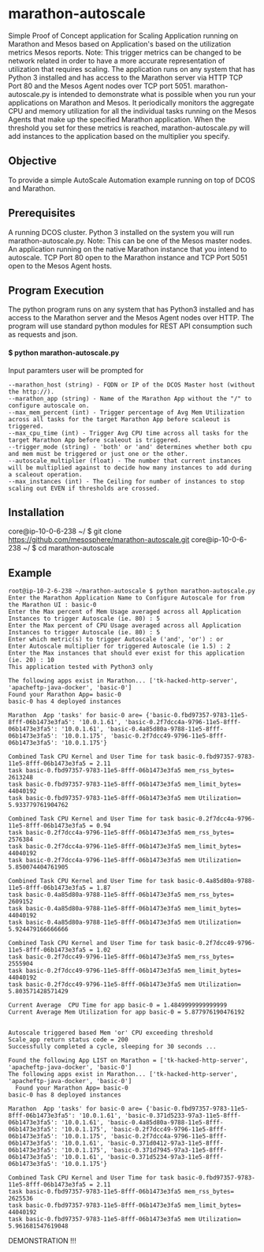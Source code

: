 # marathon-autoscale
Simple Proof of Concept application for Scaling Application running on Marathon and Mesos based on Application's based on the utilization metrics Mesos reports. Note: This trigger metrics can be changed to be network related in order to have a more accurate representation of utilization that requires scaling. The application runs on any system that has Python 3 installed and has access to the Marathon server via HTTP TCP Port 80 and the Mesos Agent nodes over TCP port 5051. marathon-autoscale.py is intended to demonstrate what is possible when you run your applications on Marathon and Mesos. It periodically monitors the aggregate CPU and memory utilization for all the individual tasks running on the Mesos Agents that make up the specified Marathon application. When the threshold you set for these metrics is reached, marathon-autoscale.py will add instances to the application based on the multiplier you specify.

## Objective
To provide a simple AutoScale Automation example running on top of DCOS and Marathon.

## Prerequisites
A running DCOS cluster.
Python 3 installed on the system you will run marathon-autoscale.py. Note: This can be one of the Mesos master nodes.
An application running on the native Marathon instance that you intend to autoscale.
TCP Port 80 open to the Marathon instance and TCP Port 5051 open to the Mesos Agent hosts.

## Program Execution
The python program runs on any system that has Python3 installed and has access to the Marathon server and the Mesos Agent nodes over HTTP. The program will use standard python modules for REST API consumption such as requests and json.

#### $ python marathon-autoscale.py


Input paramters user will be prompted for

	--marathon_host (string) - FQDN or IP of the DCOS Master host (without the http://).
	--marathon_app (string) - Name of the Marathon App without the "/" to configure autoscale on.
	--max_mem_percent (int) - Trigger percentage of Avg Mem Utilization across all tasks for the target Marathon App before scaleout is triggered.
	--max_cpu_time (int) - Trigger Avg CPU time across all tasks for the target Marathon App before scaleout is triggered.
	--trigger_mode (string) - 'both' or 'and' determines whether both cpu and mem must be triggered or just one or the other.
	--autoscale_multiplier (float) - The number that current instances will be multiplied against to decide how many instances to add during a scaleout operation.
	--max_instances (int) - The Ceiling for number of instances to stop scaling out EVEN if thresholds are crossed.

## Installation

core@ip-10-0-6-238 ~/ $ git clone https://github.com/mesosphere/marathon-autoscale.git
core@ip-10-0-6-238 ~/ $ cd marathon-autoscale

## Example

	root@ip-10-2-6-238 ~/marathon-autoscale $ python marathon-autoscale.py 
	Enter the Marathon Application Name to Configure Autoscale for from the Marathon UI : basic-0
	Enter the Max percent of Mem Usage averaged across all Application Instances to trigger Autoscale (ie. 80) : 5
	Enter the Max percent of CPU Usage averaged across all Application Instances to trigger Autoscale (ie. 80) : 5
	Enter which metric(s) to trigger Autoscale ('and', 'or') : or
	Enter Autoscale multiplier for triggered Autoscale (ie 1.5) : 2
	Enter the Max instances that should ever exist for this application (ie. 20) : 10
	This application tested with Python3 only

	The following apps exist in Marathon... ['tk-hacked-http-server', 'apacheftp-java-docker', 'basic-0']
	Found your Marathon App= basic-0
	basic-0 has 4 deployed instances

    Marathon  App 'tasks' for basic-0 are= {'basic-0.fbd97357-9783-11e5-8fff-06b1473e3fa5': '10.0.1.61', 'basic-0.2f7dcc4a-9796-11e5-8fff-06b1473e3fa5': '10.0.1.61', 'basic-0.4a85d80a-9788-11e5-8fff-06b1473e3fa5': '10.0.1.175', 'basic-0.2f7dcc49-9796-11e5-8fff-06b1473e3fa5': '10.0.1.175'}
	
	Combined Task CPU Kernel and User Time for task basic-0.fbd97357-9783-11e5-8fff-06b1473e3fa5 = 2.11
	task basic-0.fbd97357-9783-11e5-8fff-06b1473e3fa5 mem_rss_bytes= 2613248
	task basic-0.fbd97357-9783-11e5-8fff-06b1473e3fa5 mem_limit_bytes= 44040192
	task basic-0.fbd97357-9783-11e5-8fff-06b1473e3fa5 mem Utilization= 5.933779761904762

	Combined Task CPU Kernel and User Time for task basic-0.2f7dcc4a-9796-11e5-8fff-06b1473e3fa5 = 0.94
	task basic-0.2f7dcc4a-9796-11e5-8fff-06b1473e3fa5 mem_rss_bytes= 2576384
	task basic-0.2f7dcc4a-9796-11e5-8fff-06b1473e3fa5 mem_limit_bytes= 44040192
	task basic-0.2f7dcc4a-9796-11e5-8fff-06b1473e3fa5 mem Utilization= 5.850074404761905

	Combined Task CPU Kernel and User Time for task basic-0.4a85d80a-9788-11e5-8fff-06b1473e3fa5 = 1.87
	task basic-0.4a85d80a-9788-11e5-8fff-06b1473e3fa5 mem_rss_bytes= 2609152
	task basic-0.4a85d80a-9788-11e5-8fff-06b1473e3fa5 mem_limit_bytes= 44040192
	task basic-0.4a85d80a-9788-11e5-8fff-06b1473e3fa5 mem Utilization= 5.924479166666666

	Combined Task CPU Kernel and User Time for task basic-0.2f7dcc49-9796-11e5-8fff-06b1473e3fa5 = 1.02
	task basic-0.2f7dcc49-9796-11e5-8fff-06b1473e3fa5 mem_rss_bytes= 2555904
	task basic-0.2f7dcc49-9796-11e5-8fff-06b1473e3fa5 mem_limit_bytes= 44040192
	task basic-0.2f7dcc49-9796-11e5-8fff-06b1473e3fa5 mem Utilization= 5.803571428571429

	Current Average  CPU Time for app basic-0 = 1.4849999999999999
	Current Average Mem Utilization for app basic-0 = 5.877976190476192


	Autoscale triggered based Mem 'or' CPU exceeding threshold
	Scale_app return status code = 200
	Successfully completed a cycle, sleeping for 30 seconds ...
	
	Found the following App LIST on Marathon = ['tk-hacked-http-server', 'apacheftp-java-docker', 'basic-0']
	The following apps exist in Marathon... ['tk-hacked-http-server', 'apacheftp-java-docker', 'basic-0']
	  Found your Marathon App= basic-0
	basic-0 has 8 deployed instances

    Marathon  App 'tasks' for basic-0 are= {'basic-0.fbd97357-9783-11e5-8fff-06b1473e3fa5': '10.0.1.61', 'basic-0.371d5233-97a3-11e5-8fff-06b1473e3fa5': '10.0.1.61', 'basic-0.4a85d80a-9788-11e5-8fff-06b1473e3fa5': '10.0.1.175', 'basic-0.2f7dcc49-9796-11e5-8fff-06b1473e3fa5': '10.0.1.175', 'basic-0.2f7dcc4a-9796-11e5-8fff-06b1473e3fa5': '10.0.1.61', 'basic-0.371d0412-97a3-11e5-8fff-06b1473e3fa5': '10.0.1.175', 'basic-0.371d7945-97a3-11e5-8fff-06b1473e3fa5': '10.0.1.61', 'basic-0.371d5234-97a3-11e5-8fff-06b1473e3fa5': '10.0.1.175'}

	Combined Task CPU Kernel and User Time for task basic-0.fbd97357-9783-11e5-8fff-06b1473e3fa5 = 2.11
	task basic-0.fbd97357-9783-11e5-8fff-06b1473e3fa5 mem_rss_bytes= 2625536
	task basic-0.fbd97357-9783-11e5-8fff-06b1473e3fa5 mem_limit_bytes= 44040192
	task basic-0.fbd97357-9783-11e5-8fff-06b1473e3fa5 mem Utilization= 5.961681547619048
	
DEMONSTRATION !!!



